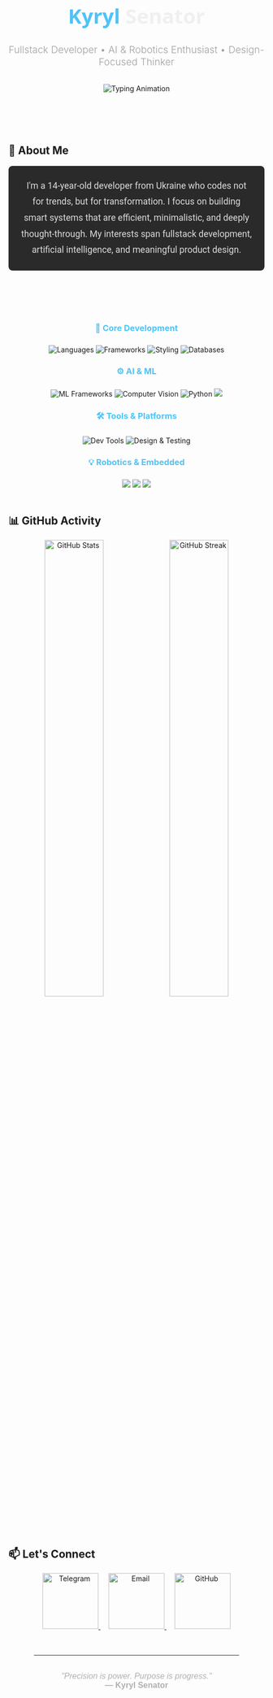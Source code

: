 <link rel="stylesheet" href="https://cdnjs.cloudflare.com/ajax/libs/font-awesome/6.0.0-beta3/css/all.min.css">

<!-- Header Section -->
<h1 align="center" style="font-size: 2.5rem; color: #f0f0f0; font-family: 'Segoe UI', sans-serif; margin-bottom: 1rem;">
  <span style="color: #4fc3f7;">Kyryl</span> Senator
</h1>

<h3 align="center" style="font-size: 1.2rem; color: #a0a0a0; font-weight: 300; margin-bottom: 2rem;">
  Fullstack Developer • AI & Robotics Enthusiast • Design-Focused Thinker
</h3>

<!-- Animated Typing Text -->
<p align="center" style="margin-bottom: 2.5rem;">
  <img src="https://readme-typing-svg.demolab.com?font=Fira+Code&size=24&duration=3000&pause=800&color=4fc3f7&center=true&vCenter=true&width=800&lines=Engineering+intelligence+into+every+line+of+code;Designing+with+clarity+and+precision;Focused+on+impact,+not+hype" alt="Typing Animation" />
</p>

<div style="height: 2rem;"></div>

## 🌿 About Me

<p style="max-width: 800px; font-family: 'Roboto', sans-serif; font-size: 1.1rem; line-height: 1.8; color: #dcdcdc; margin: 0 auto 3rem auto; text-align: center; padding: 1.5rem; border-radius: 8px; background-color: #2a2a2a;">
  I'm a 14-year-old developer from Ukraine who codes not for trends, but for transformation.  
  I focus on building smart systems that are efficient, minimalistic, and deeply thought-through.  
  My interests span fullstack development, artificial intelligence, and meaningful product design.
</p>

<div style="height: 2rem;"></div>

<div align="center" style="margin-bottom: 3rem;">
  <h3 style="color: #4fc3f7; margin-bottom: 1.5rem;">🧠 Core Development</h3>
  <img src="https://skillicons.dev/icons?i=js,python,cpp" alt="Languages" />
  <img src="https://skillicons.dev/icons?i=react,next,nodejs,express" alt="Frameworks" />
  <img src="https://skillicons.dev/icons?i=html,css" alt="Styling" />
  <img src="https://skillicons.dev/icons?i=mongodb,postgresql,firebase" alt="Databases" />
  
  <h3 style="color: #4fc3f7; margin: 1.5rem 0;">⚙️ AI & ML</h3>
  <img src="https://skillicons.dev/icons?i=pytorch,tensorflow" alt="ML Frameworks" />
  <img src="https://skillicons.dev/icons?i=opencv" alt="Computer Vision" />
  <img src="https://skillicons.dev/icons?i=python" alt="Python" />
  <img src="https://img.shields.io/badge/Numpy-%23013243?style=for-the-badge&logo=numpy&logoColor=white" />
  
  <h3 style="color: #4fc3f7; margin: 1.5rem 0;">🛠️ Tools & Platforms</h3>
  <img src="https://skillicons.dev/icons?i=git,github,vscode,vercel" alt="Dev Tools" />
  <img src="https://skillicons.dev/icons?i=figma,postman" alt="Design & Testing" />


  <h3 style="color: #4fc3f7; margin: 1.5rem 0;">💡 Robotics & Embedded</h3>
  <img src="https://img.shields.io/badge/Arduino-00979D?style=for-the-badge&logo=arduino&logoColor=white" />
  <img src="https://img.shields.io/badge/Raspberry%20Pi-C51A4A?style=for-the-badge&logo=raspberrypi&logoColor=white" />
  <img src="https://img.shields.io/badge/ESP32-323232?style=for-the-badge&logo=espressif&logoColor=white" />
</div>



## 📊 GitHub Activity

<div align="center" style="margin-bottom: 3rem;">
  <img src="https://github-readme-stats.vercel.app/api?username=kirillcpp777&show_icons=true&hide_border=true&theme=dark&bg_color=1a1a1a&title_color=4fc3f7&icon_color=4fc3f7&custom_title=Development+Activity" width="48%" alt="GitHub Stats"/>
  <img src="https://github-readme-streak-stats.herokuapp.com?user=kirillcpp777&theme=dark&hide_border=true&background=1a1a1a&ring=4fc3f7&fire=4fc3f7&currStreakLabel=4fc3f7" width="48%" alt="GitHub Streak"/>
</div>

<div style="height: 2rem;"></div>

## 📫 Let's Connect

<div align="center" style="margin-bottom: 3rem;">
  <!-- Telegram -->
  <a href="https://t.me/kyryllsenator" target="_blank" style="margin: 0 0.5rem;">
    <img src="https://img.shields.io/badge/Telegram-2CA5E0?style=for-the-badge&logo=telegram&logoColor=white" alt="Telegram" style="width: 110px;"/>
  </a>
  
  <!-- Email -->
  <a href="mailto:kirillcpp777@gmail.com" target="_blank" style="margin: 0 0.5rem;">
    <img src="https://img.shields.io/badge/Email-D14836?style=for-the-badge&logo=gmail&logoColor=white" alt="Email" style="width: 110px;"/>
  </a>
  
  <!-- GitHub -->
  <a href="https://github.com/kirillcpp777" target="_blank" style="margin: 0 0.5rem;">
    <img src="https://img.shields.io/badge/GitHub-181717?style=for-the-badge&logo=github&logoColor=white" alt="GitHub" style="width: 110px;"/>
  </a>
</div>

<hr style="border: 0; height: 1px; background: #333; margin: 2rem auto; width: 80%;">

<p align="center" style="font-family: 'Arial', sans-serif; font-size: 1rem; color: #b0b0b0;">
  <em>"Precision is power. Purpose is progress."</em><br>
  <strong>— Kyryl Senator</strong>
</p>
